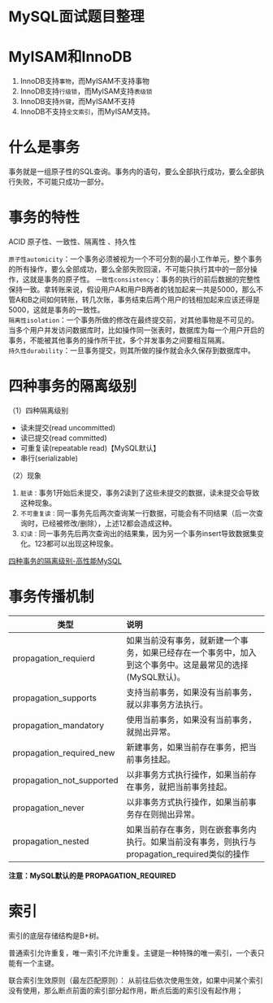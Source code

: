 # MySQL面试题目整理

# MyISAM和InnoDB
1. InnoDB支持`事物`，而MyISAM不支持事物
2. InnoDB支持`行级锁`，而MyISAM支持`表级锁`
3. InnoDB支持`外键`，而MyISAM不支持
4. InnoDB不支持`全文索引`，而MyISAM支持。

# 什么是事务
事务就是一组原子性的SQL查询。事务内的语句，要么全部执行成功，要么全部执行失败，不可能只成功一部分。
# 事务的特性
ACID  原子性、一致性、隔离性 、持久性

`原子性automicity`：一个事务必须被视为一个不可分割的最小工作单元，整个事务的所有操作，要么全部成功，要么全部失败回滚，不可能只执行其中的一部分操作，这就是事务的原子性。
`一致性consistency`：事务的执行的前后数据的完整性保持一致。拿转账来说，假设用户A和用户B两者的钱加起来一共是5000，那么不管A和B之间如何转账，转几次账，事务结束后两个用户的钱相加起来应该还得是5000，这就是事务的一致性。  
`隔离性isolation`：一个事务所做的修改在最终提交前，对其他事物是不可见的。当多个用户并发访问数据库时，比如操作同一张表时，数据库为每一个用户开启的事务，不能被其他事务的操作所干扰，多个并发事务之间要相互隔离。  
`持久性durability`：一旦事务提交，则其所做的操作就会永久保存到数据库中。


# 四种事务的隔离级别
（1）四种隔离级别
- 读未提交(read uncommitted)
- 读已提交(read committed)
- 可重复读(repeatable read)【MySQL默认】
- 串行(serializable)

（2）现象
1. `脏读：`事务1开始后未提交，事务2读到了这些未提交的数据，读未提交会导致这种现象。
2. `不可重复读：`同一事务先后两次查询某一行数据，可能会有不同结果（后一次查询时，已经被修改/删除），上述12都会造成这种。
3. `幻读：`同一事务先后两次查询出的结果集，因为另一个事务insert导致数据集变化。123都可以出现这种现象。

[四种事务的隔离级别-高性能MySQL](https://note.obs.cn-north-4.myhuaweicloud.com/%E4%BA%8B%E5%8A%A1%E5%9B%9B%E7%A7%8D%E9%9A%94%E7%A6%BB%E7%BA%A7%E5%88%AB.png)

# 事务传播机制


类型|说明
---|:--
propagation_requierd|如果当前没有事务，就新建一个事务，如果已经存在一个事务中，加入到这个事务中。这是最常见的选择(MySQL默认)。
propagation_supports|支持当前事务，如果没有当前事务，就以非事务方法执行。
propagation_mandatory|使用当前事务，如果没有当前事务，就抛出异常。
propagation_required_new|新建事务，如果当前存在事务，把当前事务挂起。
propagation_not_supported|以非事务方式执行操作，如果当前存在事务，就把当前事务挂起。
propagation_never|以非事务方式执行操作，如果当前事务存在则抛出异常。
propagation_nested|如果当前存在事务，则在嵌套事务内执行。如果当前没有事务，则执行与propagation_required类似的操作

**注意：MySQL默认的是 PROPAGATION_REQUIRED**

# 索引
索引的底层存储结构是B+树。

普通索引允许重复，唯一索引不允许重复。主键是一种特殊的唯一索引，一个表只能有一个主键。

联合索引生效原则（最左匹配原则）： 从前往后依次使用生效，如果中间某个索引没有使用，那么断点前面的索引部分起作用，断点后面的索引没有起作用；


